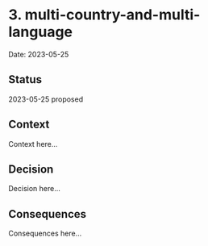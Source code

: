 # 3. multi-country-and-multi-language

Date: 2023-05-25

## Status

2023-05-25 proposed

## Context

Context here...

## Decision

Decision here...

## Consequences

Consequences here...
